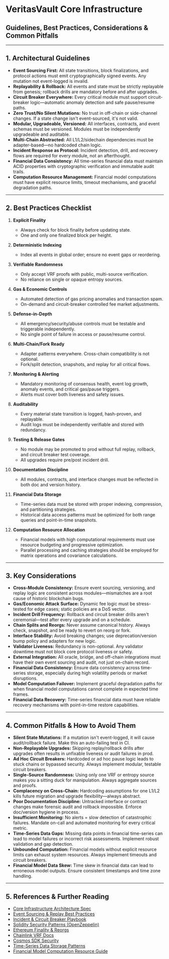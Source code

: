 # VeritasVault Core Infrastructure

## Guidelines, Best Practices, Considerations & Common Pitfalls

---

## 1. Architectural Guidelines

* **Event Sourcing First:** All state transitions, block finalizations, and protocol actions must emit cryptographically signed events. Any mutation not event-logged is invalid.
* **Replayability & Rollback:** All events and state must be strictly replayable from genesis; rollback drills are mandatory before and after upgrades.
* **Circuit Breaker Everywhere:** Every critical module must support circuit-breaker logic—automatic anomaly detection and safe pause/resume paths.
* **Zero Trust/No Silent Mutations:** No trust in off-chain or side-channel changes. If a state change isn't event-sourced, it's not valid.
* **Modular, Upgradeable, Versioned:** All interfaces, contracts, and event schemas must be versioned. Modules must be independently upgradeable and auditable.
* **Multi-Chain Abstracted:** All L1/L2/sidechain dependencies must be adapter-based—no hardcoded chain logic.
* **Incident Response as Protocol:** Incident detection, drill, and recovery flows are required for every module, not an afterthought.
* **Financial Data Consistency:** All time-series financial data must maintain ACID properties with cryptographic verification and immutable audit trails.
* **Computation Resource Management:** Financial model computations must have explicit resource limits, timeout mechanisms, and graceful degradation paths.

---

## 2. Best Practices Checklist

1. **Explicit Finality**

   * Always check for block finality before updating state.
   * One and only one finalized block per height.
2. **Deterministic Indexing**

   * Index all events in global order; ensure no event gaps or reordering.
3. **Verifiable Randomness**

   * Only accept VRF proofs with public, multi-source verification.
   * No reliance on single or opaque entropy sources.
4. **Gas & Economic Controls**

   * Automated detection of gas pricing anomalies and transaction spam.
   * On-demand and circuit-breaker controlled fee market adjustments.
5. **Defense-in-Depth**

   * All emergency/security/abuse controls must be testable and triggerable independently.
   * No single point of failure in access or pause/resume control.
6. **Multi-Chain/Fork Ready**

   * Adapter patterns everywhere. Cross-chain compatibility is not optional.
   * Fork/split detection, snapshots, and replay for all critical flows.
7. **Monitoring & Alerting**

   * Mandatory monitoring of consensus health, event log growth, anomaly events, and critical gas/pause triggers.
   * Alerts must cover both liveness and safety issues.
8. **Auditability**

   * Every material state transition is logged, hash-proven, and replayable.
   * Audit logs must be independently verifiable and stored with redundancy.
9. **Testing & Release Gates**

   * No module may be promoted to prod without full replay, rollback, and circuit breaker test coverage.
   * All upgrades require pre/post incident drill.
10. **Documentation Discipline**

    * All modules, contracts, and interface changes must be reflected in both doc and version history.
11. **Financial Data Storage**

    * Time-series data must be stored with proper indexing, compression, and partitioning strategies.
    * Historical data access patterns must be optimized for both range queries and point-in-time snapshots.
12. **Computation Resource Allocation**

    * Financial models with high computational requirements must use resource budgeting and progressive optimization.
    * Parallel processing and caching strategies should be employed for matrix operations and covariance calculations.

---

## 3. Key Considerations

* **Cross-Module Consistency:** Ensure event sourcing, versioning, and replay logic are consistent across modules—mismatches are a root cause of historic blockchain bugs.
* **Gas/Economic Attack Surface:** Dynamic fee logic must be stress-tested for edge cases; static policies are a DoS vector.
* **Incident Drill Frequency:** Rollback and circuit breaker drills aren't ceremonial—test after every upgrade and on a schedule.
* **Chain Splits and Reorgs:** Never assume canonical history. Always check, snapshot, and be ready to revert on reorg or fork.
* **Interface Stability:** Avoid breaking changes; use deprecation/version bump policy and adapters for new logic.
* **Validator Liveness:** Redundancy is non-optional. Any validator downtime must not block core protocol liveness or safety.
* **External Integration:** All oracle, bridge, and off-chain integrations must have their own event sourcing and audit, not just on-chain record.
* **Financial Data Consistency:** Ensure data consistency across time-series storage, especially during high volatility periods or market disruptions.
* **Model Computation Failover:** Implement graceful degradation paths for when financial model computations cannot complete in expected time frames.
* **Financial Data Recovery:** Time-series financial data must have reliable recovery mechanisms with point-in-time restore capabilities.

---

## 4. Common Pitfalls & How to Avoid Them

* **Silent State Mutations:** If a mutation isn't event-logged, it will cause audit/rollback failure. Make this an auto-failing test in CI.
* **Non-Replayable Upgrades:** Skipping replay/rollback drills after upgrades often results in unfixable liveness or audit failures in prod.
* **Ad Hoc Circuit Breakers:** Hardcoded or ad hoc pause logic leads to stuck chains or bypassed security. Always implement modular, testable circuit breakers.
* **Single-Source Randomness:** Using only one VRF or entropy source makes you a sitting duck for manipulation. Always aggregate sources and proofs.
* **Complacency on Cross-Chain:** Hardcoding assumptions for one L1/L2 kills future migration and upgrade flexibility—always abstract.
* **Poor Documentation Discipline:** Untracked interface or contract changes make forensic audit and rollback impossible. Enforce doc/version hygiene in process.
* **Insufficient Monitoring:** No alerts = slow detection of catastrophic failures. Mandate on-call and automated monitoring for every critical metric.
* **Time-Series Data Gaps:** Missing data points in financial time-series can lead to model failures or incorrect risk assessments. Implement robust validation and gap detection.
* **Unbounded Computation:** Financial models without explicit resource limits can exhaust system resources. Always implement timeouts and circuit breakers.
* **Financial Model Data Skew:** Time skew in financial data can lead to erroneous model outputs. Ensure consistent timestamps and time zone handling.

---

## 5. References & Further Reading

* [Core Infrastructure Architecture Spec](./VeritasVault-Core-Infrastructure-Final-Full.md)
* [Event Sourcing & Replay Best Practices](./EVENT_LOG_AUDIT_GUIDE.md)
* [Incident & Circuit Breaker Playbook](./INCIDENT_CIRCUIT_OPS.md)
* [Solidity Security Patterns (OpenZeppelin)](https://docs.openzeppelin.com/contracts/)
* [Ethereum Finality & Reorgs](https://ethereum.org/en/developers/docs/consensus-mechanisms/pbft/)
* [Chainlink VRF Docs](https://docs.chain.link/vrf/)
* [Cosmos SDK Security](https://docs.cosmos.network/main/security.html)
* [Time-Series Data Storage Patterns](./TIME_SERIES_STORAGE_GUIDE.md)
* [Financial Model Computation Resource Guide](./FINANCIAL_COMPUTATION_GUIDE.md)